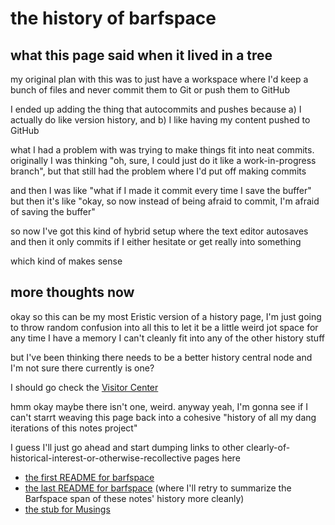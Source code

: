 # the history of barfspace

## what this page said when it lived in a tree

my original plan with this was to just have a workspace where I'd keep a bunch of files and never commit them to Git or push them to GitHub

I ended up adding the thing that autocommits and pushes because a) I actually do like version history, and b) I like having my content pushed to GitHub

what I had a problem with was trying to make things fit into neat commits. originally I was thinking "oh, sure, I could just do it like a work-in-progress branch", but that still had the problem where I'd put off making commits

and then I was like "what if I made it commit every time I save the buffer" but then it's like "okay, so now instead of being afraid to commit, I'm afraid of saving the buffer"

so now I've got this kind of hybrid setup where the text editor autosaves and then it only commits if I either hesitate or get really into something

which kind of makes sense

## more thoughts now

okay so this can be my most Eristic version of a history page, I'm just going to throw random confusion into all this to let it be a little weird jot space for any time I have a memory I can't cleanly fit into any of the other history stuff

but I've been thinking there needs to be a better history central node and I'm not sure there currently is one?

I should go check the [Visitor Center][]

[Visitor Center]: 8d6x8-adhdp-a49jv-xaybn-zyagf

hmm okay maybe there isn't one, weird. anyway yeah, I'm gonna see if I can't starrt weaving this page back into a cohesive "history of all my dang iterations of this notes project"

I guess I'll just go ahead and start dumping links to other clearly-of-historical-interest-or-otherwise-recollective pages here

- [the first README for barfspace][BSR1]
- [the last README for barfspace][OBR] (where I'll retry to summarize the Barfspace span of these notes' history more cleanly)
- [the stub for Musings][Musings]

[BSR1]: 6r4vp-86f6t-g796f-46g1k-cy7yh
[OBR]: fyd6d-81rzj-g0892-971ke-k0dre
[Musings]: pem16-afvwm-r6bwf-2tgdp-52ng7
